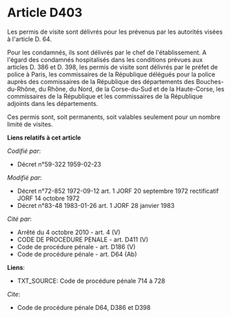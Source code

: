 # Article D403

Les permis de visite sont délivrés pour les prévenus par les autorités visées à l'article D. 64.

Pour les condamnés, ils sont délivrés par le chef de l'établissement. A l'égard des condamnés hospitalisés dans les
conditions prévues aux articles D. 386 et D. 398, les permis de visite sont délivrés par le préfet de police à Paris, les
commissaires de la République délégués pour la police auprès des commissaires de la République des départements des Bouches-
du-Rhône, du Rhône, du Nord, de la Corse-du-Sud et de la Haute-Corse, les commissaires de la République et les commissaires
de la République adjoints dans les départements.

Ces permis sont, soit permanents, soit valables seulement pour un nombre limité de visites.

**Liens relatifs à cet article**

_Codifié par_:

  - Décret n°59-322 1959-02-23

_Modifié par_:

  - Décret n°72-852 1972-09-12 art. 1 JORF 20 septembre 1972 rectificatif JORF 14 octobre 1972
  - Décret n°83-48 1983-01-26 art. 1 JORF 28 janvier 1983

_Cité par_:

  - Arrêté du 4 octobre 2010 - art. 4 (V)
  - CODE DE PROCEDURE PENALE - art. D411 (V)
  - Code de procédure pénale - art. D186 (V)
  - Code de procédure pénale - art. D64 (Ab)

**Liens**:

  - TXT_SOURCE: Code de procédure pénale 714 à 728

_Cite_:

  - Code de procédure pénale D64, D386 et D398
